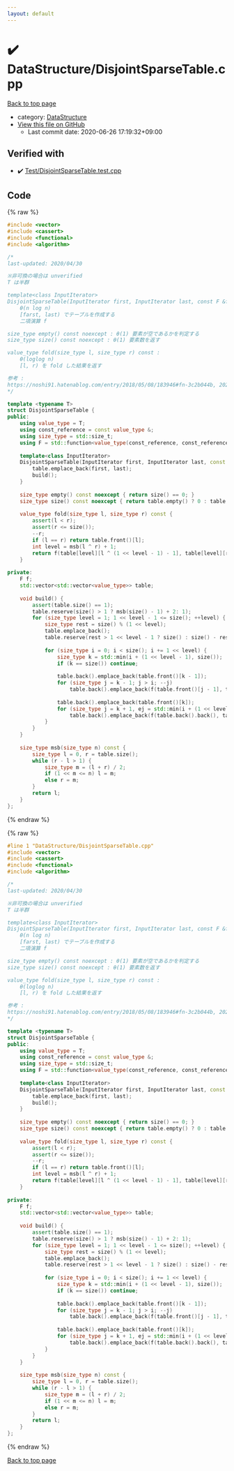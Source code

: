 ```yaml
---
layout: default
---
```


<!-- mathjax config similar to math.stackexchange -->
<script type="text/javascript" async
  src="https://cdnjs.cloudflare.com/ajax/libs/mathjax/2.7.5/MathJax.js?config=TeX-MML-AM_CHTML">
</script>
<script type="text/x-mathjax-config">
  MathJax.Hub.Config({
    TeX: { equationNumbers: { autoNumber: "AMS" }},
    tex2jax: {
      inlineMath: [ ['$','$'] ],
      processEscapes: true
    },
    "HTML-CSS": { matchFontHeight: false },
    displayAlign: "left",
    displayIndent: "2em"
  });
</script>

<script type="text/javascript" src="https://cdnjs.cloudflare.com/ajax/libs/jquery/3.4.1/jquery.min.js"></script>
<script src="https://cdn.jsdelivr.net/npm/jquery-balloon-js@1.1.2/jquery.balloon.min.js" integrity="sha256-ZEYs9VrgAeNuPvs15E39OsyOJaIkXEEt10fzxJ20+2I=" crossorigin="anonymous"></script>
<script type="text/javascript" src="../../assets/js/copy-button.js"></script>
<link rel="stylesheet" href="../../assets/css/copy-button.css" />


# :heavy_check_mark: DataStructure/DisjointSparseTable.cpp

<a href="../../index.html">Back to top page</a>

* category: <a href="../../index.html#5e248f107086635fddcead5bf28943fc">DataStructure</a>
* <a href="{{ site.github.repository_url }}/blob/master/DataStructure/DisjointSparseTable.cpp">View this file on GitHub</a>
    - Last commit date: 2020-06-26 17:19:32+09:00




## Verified with

* :heavy_check_mark: <a href="../../verify/Test/DisjointSparseTable.test.cpp.html">Test/DisjointSparseTable.test.cpp</a>


## Code

<a id="unbundled"></a>
{% raw %}
```cpp
#include <vector>
#include <cassert>
#include <functional>
#include <algorithm>

/*
last-updated: 2020/04/30

※非可換の場合は unverified
T は半群

template<class InputIterator>
DisjointSparseTable(InputIterator first, InputIterator last, const F &f) :
	θ(n log n)
	[farst, last) でテーブルを作成する
	二項演算 f

size_type empty() const noexcept : θ(1) 要素が空であるかを判定する
size_type size() const noexcept : θ(1) 要素数を返す

value_type fold(size_type l, size_type r) const :
	θ(loglog n)
	[l, r) を fold した結果を返す

参考 :
https://noshi91.hatenablog.com/entry/2018/05/08/183946#fn-3c2b044b, 2020/04/30
*/

template <typename T>
struct DisjointSparseTable {
public:
	using value_type = T;
	using const_reference = const value_type &;
	using size_type = std::size_t;
	using F = std::function<value_type(const_reference, const_reference)>;
	
	template<class InputIterator>
	DisjointSparseTable(InputIterator first, InputIterator last, const F &f) : f(f) {
		table.emplace_back(first, last);
		build();
	}
	
	size_type empty() const noexcept { return size() == 0; }
	size_type size() const noexcept { return table.empty() ? 0 : table.front().size(); }
	
	value_type fold(size_type l, size_type r) const {
		assert(l < r);
		assert(r <= size());
		--r;
		if (l == r) return table.front()[l];
		int level = msb(l ^ r) + 1;
		return f(table[level][l ^ (1 << level - 1) - 1], table[level][r]);
	}
	
private:
	F f;
	std::vector<std::vector<value_type>> table;
	
	void build() {
		assert(table.size() == 1);
		table.reserve(size() > 1 ? msb(size() - 1) + 2: 1);
		for (size_type level = 1; 1 << level - 1 <= size(); ++level) {
			size_type rest = size() % (1 << level);
			table.emplace_back();
			table.reserve(rest > 1 << level - 1 ? size() : size() - rest);
			
			for (size_type i = 0; i < size(); i += 1 << level) {
				size_type k = std::min(i + (1 << level - 1), size());
				if (k == size()) continue;
				
				table.back().emplace_back(table.front()[k - 1]);
				for (size_type j = k - 1; j > i; --j)
					table.back().emplace_back(f(table.front()[j - 1], table.back().back()));
				
				table.back().emplace_back(table.front()[k]);
				for (size_type j = k + 1, ej = std::min(i + (1 << level), size()); j < ej; ++j)
					table.back().emplace_back(f(table.back().back(), table.front()[j]));
			}
		}
	}
	
	size_type msb(size_type n) const {
		size_type l = 0, r = table.size();
		while (r - l > 1) {
			size_type m = (l + r) / 2;
			if (1 << m <= n) l = m;
			else r = m;
		}
		return l;
	}
};
```
{% endraw %}

<a id="bundled"></a>
{% raw %}
```cpp
#line 1 "DataStructure/DisjointSparseTable.cpp"
#include <vector>
#include <cassert>
#include <functional>
#include <algorithm>

/*
last-updated: 2020/04/30

※非可換の場合は unverified
T は半群

template<class InputIterator>
DisjointSparseTable(InputIterator first, InputIterator last, const F &f) :
	θ(n log n)
	[farst, last) でテーブルを作成する
	二項演算 f

size_type empty() const noexcept : θ(1) 要素が空であるかを判定する
size_type size() const noexcept : θ(1) 要素数を返す

value_type fold(size_type l, size_type r) const :
	θ(loglog n)
	[l, r) を fold した結果を返す

参考 :
https://noshi91.hatenablog.com/entry/2018/05/08/183946#fn-3c2b044b, 2020/04/30
*/

template <typename T>
struct DisjointSparseTable {
public:
	using value_type = T;
	using const_reference = const value_type &;
	using size_type = std::size_t;
	using F = std::function<value_type(const_reference, const_reference)>;
	
	template<class InputIterator>
	DisjointSparseTable(InputIterator first, InputIterator last, const F &f) : f(f) {
		table.emplace_back(first, last);
		build();
	}
	
	size_type empty() const noexcept { return size() == 0; }
	size_type size() const noexcept { return table.empty() ? 0 : table.front().size(); }
	
	value_type fold(size_type l, size_type r) const {
		assert(l < r);
		assert(r <= size());
		--r;
		if (l == r) return table.front()[l];
		int level = msb(l ^ r) + 1;
		return f(table[level][l ^ (1 << level - 1) - 1], table[level][r]);
	}
	
private:
	F f;
	std::vector<std::vector<value_type>> table;
	
	void build() {
		assert(table.size() == 1);
		table.reserve(size() > 1 ? msb(size() - 1) + 2: 1);
		for (size_type level = 1; 1 << level - 1 <= size(); ++level) {
			size_type rest = size() % (1 << level);
			table.emplace_back();
			table.reserve(rest > 1 << level - 1 ? size() : size() - rest);
			
			for (size_type i = 0; i < size(); i += 1 << level) {
				size_type k = std::min(i + (1 << level - 1), size());
				if (k == size()) continue;
				
				table.back().emplace_back(table.front()[k - 1]);
				for (size_type j = k - 1; j > i; --j)
					table.back().emplace_back(f(table.front()[j - 1], table.back().back()));
				
				table.back().emplace_back(table.front()[k]);
				for (size_type j = k + 1, ej = std::min(i + (1 << level), size()); j < ej; ++j)
					table.back().emplace_back(f(table.back().back(), table.front()[j]));
			}
		}
	}
	
	size_type msb(size_type n) const {
		size_type l = 0, r = table.size();
		while (r - l > 1) {
			size_type m = (l + r) / 2;
			if (1 << m <= n) l = m;
			else r = m;
		}
		return l;
	}
};

```
{% endraw %}

<a href="../../index.html">Back to top page</a>

